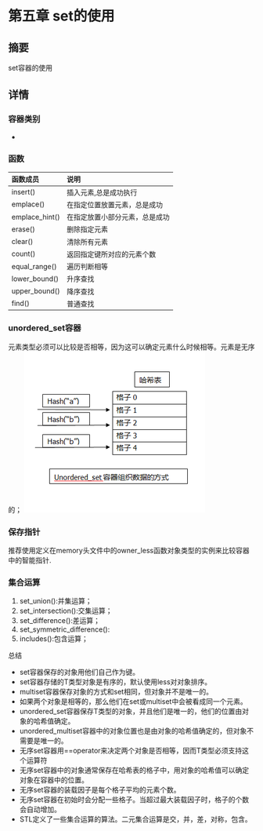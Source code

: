 # 第五章 set的使用
## 摘要
set容器的使用
## 详情
### 容器类别
* 

### 函数
|函数成员|说明|
|:--|:--|
|insert()|插入元素,总是成功执行|
|emplace()|在指定位置放置元素，总是成功|
|emplace_hint()|在指定放置小部分元素，总是成功|
|erase()|删除指定元素|
|clear()|清除所有元素|
|count()|返回指定键所对应的元素个数|
|equal_range()|遍历判断相等|
|lower_bound()|升序查找|
|upper_bound()|降序查找|
|find()|普通查找|

### unordered_set<T>容器
元素类型必须可以比较是否相等，因为这可以确定元素什么时候相等。元素是无序的；
![容器使用说明](./res/chapter5_1.png)

### 保存指针
推荐使用定义在memory头文件中的owner_less<T>函数对象类型的实例来比较容器中的智能指针.

### 集合运算
1. set_union():并集运算；
2. set_intersection():交集运算；
3. set_difference():差运算；
4. set_symmetric_difference():
5. includes():包含运算；

总结
* set容器保存的对象用他们自己作为键。
* set容器存储的T类型对象是有序的，默认使用less<T>对对象排序。
* multiset<T>容器保存对象的方式和set相同，但对象并不是唯一的。
* 如果两个对象是相等的，那么他们在set或multiset中会被看成同一个元素。
* unordered_set<T>容器保存T类型的对象，并且他们是唯一的，他们的位置由对象的哈希值确定。
* unordered_multiset<T>容器中的对象位置也是由对象的哈希值确定的，但对象不需要是唯一的。
* 无序set容器用==operator来决定两个对象是否相等，因而T类型必须支持这个运算符
* 无序set容器中的对象通常保存在哈希表的格子中，用对象的哈希值可以确定对象在容器中的位置。
* 无序set容器的装载因子是每个格子平均的元素个数。
* 无序set容器在初始时会分配一些格子。当超过最大装载因子时，格子的个数会自动增加。
* STL定义了一些集合运算的算法。二元集合运算是交，并，差，对称，包含。
